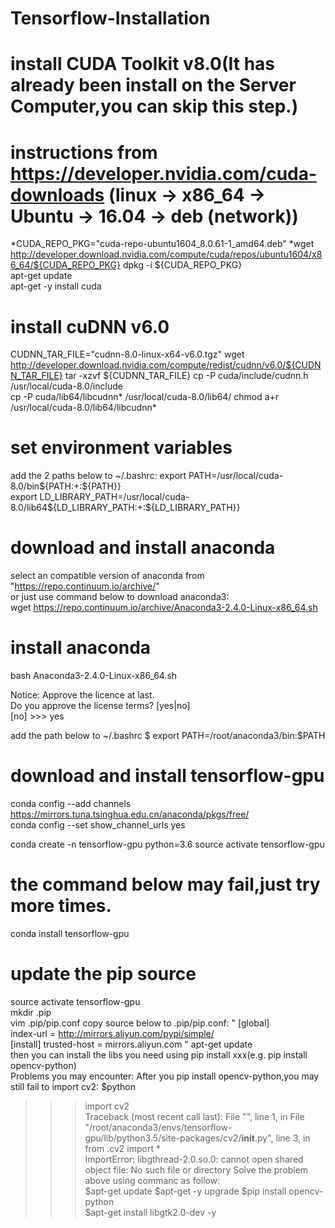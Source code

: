 # Tensorflow-Installation

# install CUDA Toolkit v8.0(It has already been install on the Server Computer,you can skip this step.) 
# instructions from https://developer.nvidia.com/cuda-downloads (linux -> x86_64 -> Ubuntu -> 16.04 -> deb (network)) 
*CUDA_REPO_PKG="cuda-repo-ubuntu1604_8.0.61-1_amd64.deb" 
*wget http://developer.download.nvidia.com/compute/cuda/repos/ubuntu1604/x86_64/${CUDA_REPO_PKG} 
dpkg -i ${CUDA_REPO_PKG}  
apt-get update  
apt-get -y install cuda 

# install cuDNN v6.0  
CUDNN_TAR_FILE="cudnn-8.0-linux-x64-v6.0.tgz" 
wget http://developer.download.nvidia.com/compute/redist/cudnn/v6.0/${CUDNN_TAR_FILE} 
tar -xzvf ${CUDNN_TAR_FILE} 
cp -P cuda/include/cudnn.h /usr/local/cuda-8.0/include  
cp -P cuda/lib64/libcudnn* /usr/local/cuda-8.0/lib64/ 
chmod a+r /usr/local/cuda-8.0/lib64/libcudnn* 

# set environment variables 
add the 2 paths below to ~/.bashrc: 
export PATH=/usr/local/cuda-8.0/bin${PATH:+:${PATH}}  
export LD_LIBRARY_PATH=/usr/local/cuda-8.0/lib64\${LD_LIBRARY_PATH:+:${LD_LIBRARY_PATH}}  

# download and install anaconda 
select an compatible version of anaconda from "https://repo.continuum.io/archive/"  
or just use command below to download anaconda3:  
wget https://repo.continuum.io/archive/Anaconda3-2.4.0-Linux-x86_64.sh  
# install anaconda  
bash Anaconda3-2.4.0-Linux-x86_64.sh  

Notice: 
Approve the licence at last.  
Do you approve the license terms? [yes|no]  
[no] >>> yes  

add the path below to ~/.bashrc 
$ export PATH=/root/anaconda3/bin:$PATH 



# download and install tensorflow-gpu 
conda config --add channels https://mirrors.tuna.tsinghua.edu.cn/anaconda/pkgs/free/  
conda config --set show_channel_urls yes  

conda create -n tensorflow-gpu python=3.6 
source activate tensorflow-gpu  
  

# the command below may fail,just try more times. 
conda install tensorflow-gpu  

# update the pip source 
source activate tensorflow-gpu  
mkdir .pip  
vim .pip/pip.conf 
copy source below to .pip/pip.conf: 
"
[global]  
index-url = http://mirrors.aliyun.com/pypi/simple/  
[install] 
trusted-host = mirrors.aliyun.com 
"
apt-get update  
then you can install the libs you need using pip install xxx(e.g. pip install opencv-python)  
Problems you may encounter: 
After you pip install opencv-python,you may still fail to import cv2: 
$python 
>>> import cv2  
Traceback (most recent call last):
  File "<stdin>", line 1, in <module> 
  File "/root/anaconda3/envs/tensorflow-gpu/lib/python3.5/site-packages/cv2/__init__.py", line 3, in <module> 
    from .cv2 import *  
ImportError: libgthread-2.0.so.0: cannot open shared object file: No such file or directory 
Solve the problem above using commanc as follow:  
$apt-get update 
$apt-get -y upgrade 
$pip install opencv-python  
$apt-get install libgtk2.0-dev -y 

